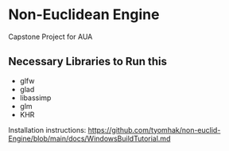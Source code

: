 # Non-Euclidean Engine
Capstone Project for AUA

## Necessary Libraries to Run this ##
- glfw
- glad
- libassimp
- glm
- KHR

Installation instructions: https://github.com/tyomhak/non-euclid-Engine/blob/main/docs/WindowsBuildTutorial.md
